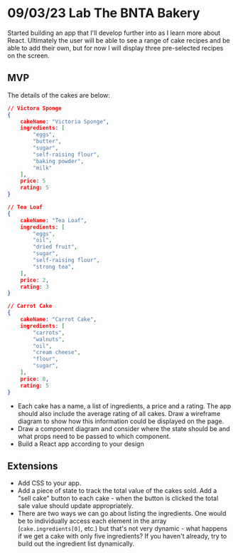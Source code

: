 # 09/03/23 Lab The BNTA Bakery
Started building an app that I'll develop further into as I learn more about React. Ultimately the user will be able to see a range of cake recipes and be able to add their own, but for now I will display three pre-selected recipes on the screen.

## MVP

The details of the cakes are below:

```json
// Victora Sponge
{
	cakeName: "Victoria Sponge",
   	ingredients: [
   		"eggs",
      	"butter",
      	"sugar",
      	"self-raising flour",
      	"baking powder",
      	"milk"
  	],
  	price: 5
   	rating: 5
}

// Tea Loaf
{
 	cakeName: "Tea Loaf",
   	ingredients: [
   		"eggs",
      	"oil",
      	"dried fruit",
      	"sugar",
      	"self-raising flour",
      	"strong tea",
  	],
  	price: 2,
  	rating: 3
}

// Carrot Cake
{
 	cakeName: "Carrot Cake",
   	ingredients: [
    	"carrots",
      	"walnuts",
      	"oil",
      	"cream cheese",
      	"flour",
      	"sugar",
   	],
   	price: 8,
   	rating: 5
} 
```

- Each cake has a name, a list of ingredients, a price and a rating. The app should also include the average rating of all cakes. Draw a wireframe diagram to show how this information could be displayed on the page.
- Draw a component diagram and consider where the state should be and what props need to be passed to which component.
- Build a React app according to your design


## Extensions

- Add CSS to your app.
- Add a piece of state to track the total value of the cakes sold. Add a "sell cake" button to each cake - when the button is clicked the total sale value should update appropriately.
- There are two ways we can go about listing the ingredients. One would be to individually access each element in the array (`cake.ingredients[0]`, etc.) but that's not very dynamic - what happens if we get a cake with only five ingredients? If you haven't already, try to build out the ingredient list dynamically.
